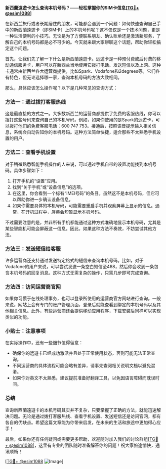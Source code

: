 **新西蘭遠遊卡怎么查询本机号码？——轻松掌握你的SIM卡信息[[TG💪+ @esim1088](https://t.me/s/esim1088)]**

在新西兰旅行或者长期居住的朋友，可能都会遇到一个问题：如何快速查询自己手中的新西蘭遠遊卡（即SIM卡）上的本机号码呢？这不仅仅是一个技术问题，更是一种生活便利的小技巧。无论是为了方便联系朋友、确认账单还是激活新服务，了解自己的本机号码都是必不可少的。今天就来跟大家聊聊这个话题，帮助你轻松搞定这个问题。

首先，让我们先了解一下什么是新西蘭遠遊卡。远遊卡是一种预付费或后付费的移动通信服务卡，用户可以在新西兰当地使用它拨打电话、发送短信以及上网。这种卡通常由新西兰各大运营商提供，比如Spark、Vodafone和2degrees等。它们各有特色，但无论选择哪一家，查询本机号码的方法大致相同。

那么，具体应该怎么操作呢？以下是几种常见的查询方式：

### 方法一：通过拨打客服热线

这是最直接的方式之一。大多数新西兰的运营商都提供了免费的客服热线，你可以拨打这些号码来查询自己的本机号码。例如，如果你使用的是Spark的远遊卡，可以拨打他们的免费客服电话：600 747 753。接通后，按照语音提示输入相关信息，系统会自动告知你的本机号码。这种方法简单快捷，适合那些不太熟悉手机设置的用户。

### 方法二：查看手机设置

对于稍微熟悉智能手机操作的人来说，可以通过手机自带的设置功能找到本机号码。具体步骤如下：

1. 打开手机的“设置”应用。
2. 找到“关于手机”或“设备信息”的选项。
3. 在这里，你会看到一个标有“IMEI号码”的条目。虽然这不是本机号码，但它可以帮助你进一步确认设备信息。
4. 如果你需要具体的本机号码，可能需要重启手机并观察屏幕上显示的信息。通常，在开机过程中，屏幕会短暂显示本机号码。

不过需要注意的是，并非所有手机都能通过这种方式准确地显示本机号码，尤其是某些智能机可能会屏蔽这一信息。因此，如果这种方法不奏效，不妨尝试其他方法。

### 方法三：发送短信给客服

许多运营商还支持通过发送特定格式的短信来查询本机号码。比如，对于Vodafone的用户来说，可以尝试发送一条空白短信至488，然后你会收到一条包含本机号码的回复消息。这种方式无需复杂的操作，只需几步即可完成查询。

### 方法四：访问运营商官网

如果你习惯于在线处理事务，也可以登录所使用的运营商官方网站进行查询。一般来说，网站上会有专门的账户管理页面，登录后就能查看到绑定的本机号码以及其他相关信息。此外，有些运营商还会提供移动应用程序，下载安装后同样可以实现类似的功能。

### 小贴士：注意事项

在实际操作中，还有一些细节值得留意：

- 确保你的远遊卡已经成功激活并且处于正常使用状态，否则可能无法正常查询。
- 不同运营商的具体流程可能会略有差异，请事先查阅相关说明文档以避免混淆。
- 如果你对英文不太熟悉，建议提前准备好翻译工具，以免因语言障碍而耽误时间。

### 总结

查询新西蘭遠遊卡的本机号码其实并不复杂，只要掌握了正确的方法，就能迅速解决问题。无论是通过拨打客服热线、查看手机设置、发送短信还是访问官网，都有各自的优缺点。希望这篇文章能为你带来启发，在未来的生活和旅途中更加得心应手！

最后，如果你还有任何疑问或需要更多帮助，欢迎随时加入我们的讨论群组[[TG💪+ @esim1088](https://t.me/s/esim1088)]，这里有专业的团队随时准备解答你的问题！祝大家旅途愉快，通讯顺畅！

[[TG💪+ @esim1088](https://t.me/s/esim1088) ![Image](https://i.postimg.cc/4NQfJmqS/Snipaste-2025-05-13-00-14-12.png)]